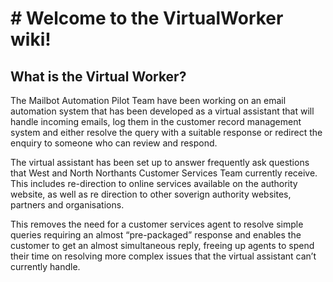 # # Welcome to the VirtualWorker wiki!

## What is the Virtual Worker? 

The Mailbot Automation Pilot Team have been working on an email automation system that has been developed as a virtual assistant that will handle incoming emails, log them in the customer record management system and either resolve the query with a suitable response or redirect the enquiry to someone who can review and respond.
 
The virtual assistant has been set up to answer frequently ask questions that West and North Northants Customer Services Team currently receive. This includes re-direction to online services available on the authority website, as well as re direction to other soverign authority websites, partners and organisations.
 
This removes the need for a customer services agent to resolve simple queries requiring an almost “pre-packaged” response and enables the customer to get an almost simultaneous reply, freeing up agents to spend their time on resolving more complex issues that the virtual assistant can’t currently handle.

